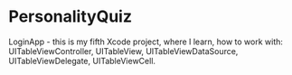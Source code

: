 # PersonalityQuiz

LoginApp - this is my fifth Xcode project, where I learn, how to work with: UITableViewController, UITableView, UITableViewDataSource, UITableViewDelegate, UITableViewCell.
